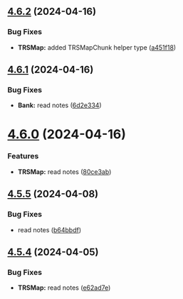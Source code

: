 ## [4.6.2](https://github.com/Torwent/SRL-T/compare/v4.6.1...v4.6.2) (2024-04-16)


### Bug Fixes

* **TRSMap:** added TRSMapChunk helper type ([a451f18](https://github.com/Torwent/SRL-T/commit/a451f188e25ee27f82de7b18a6a3eaddbb3b39d7))



## [4.6.1](https://github.com/Torwent/SRL-T/compare/v4.6.0...v4.6.1) (2024-04-16)


### Bug Fixes

* **Bank:** read notes ([6d2e334](https://github.com/Torwent/SRL-T/commit/6d2e334bad4e08ff901adc1ccdf6a85cfff763a6))



# [4.6.0](https://github.com/Torwent/SRL-T/compare/v4.5.5...v4.6.0) (2024-04-16)


### Features

* **TRSMap:** read notes ([80ce3ab](https://github.com/Torwent/SRL-T/commit/80ce3ab33f9eb98e8897619c572ddd42efb57b97))



## [4.5.5](https://github.com/Torwent/SRL-T/compare/v4.5.4...v4.5.5) (2024-04-08)


### Bug Fixes

* read notes ([b64bbdf](https://github.com/Torwent/SRL-T/commit/b64bbdf831675caf51af31dbf6aacf73d176110e))



## [4.5.4](https://github.com/Torwent/SRL-T/compare/v4.5.3...v4.5.4) (2024-04-05)


### Bug Fixes

* **TRSMap:** read notes ([e62ad7e](https://github.com/Torwent/SRL-T/commit/e62ad7e6fae12e0d5dc987a98cea02e58bd33c04))



